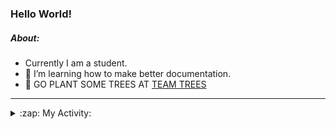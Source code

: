 ### Hello World!

##### About:
- Currently I am a student.
- 🌱 I’m learning how to make better documentation.
- 🌱 GO PLANT SOME TREES AT [TEAM TREES](https://teamtrees.org/)

---
<details>
  <summary>:zap: My Activity:</summary>
  
<!--START_SECTION:waka-->
![Code Time](http://img.shields.io/badge/Code%20Time-1%2C085%20hrs%2032%20mins-blue)

**I'm a Night 🦉** 

```text
🌞 Morning                1302 commits        ██░░░░░░░░░░░░░░░░░░░░░░░   09.22 % 
🌆 Daytime                4836 commits        █████████░░░░░░░░░░░░░░░░   34.23 % 
🌃 Evening                4141 commits        ███████░░░░░░░░░░░░░░░░░░   29.31 % 
🌙 Night                  3849 commits        ███████░░░░░░░░░░░░░░░░░░   27.24 % 
```
📅 **I'm Most Productive on Wednesday** 

```text
Monday                   2165 commits        ████░░░░░░░░░░░░░░░░░░░░░   15.32 % 
Tuesday                  1731 commits        ███░░░░░░░░░░░░░░░░░░░░░░   12.25 % 
Wednesday                3223 commits        ██████░░░░░░░░░░░░░░░░░░░   22.81 % 
Thursday                 1806 commits        ███░░░░░░░░░░░░░░░░░░░░░░   12.78 % 
Friday                   1400 commits        ██░░░░░░░░░░░░░░░░░░░░░░░   09.91 % 
Saturday                 1303 commits        ██░░░░░░░░░░░░░░░░░░░░░░░   09.22 % 
Sunday                   2500 commits        ████░░░░░░░░░░░░░░░░░░░░░   17.70 % 
```


📊 **This Week I Spent My Time On** 

```text
🔥 Editors: 
VS Code                  7 hrs 50 mins       █████████████████████████   100.00 % 

🐱‍💻 Projects: 
CSF22                    4 hrs 32 mins       ██████████████░░░░░░░░░░░   57.95 % 
quizeco                  1 hr 45 mins        ██████░░░░░░░░░░░░░░░░░░░   22.41 % 
technocean-frontend      1 hr 11 mins        ████░░░░░░░░░░░░░░░░░░░░░   15.17 % 
praise                   14 mins             █░░░░░░░░░░░░░░░░░░░░░░░░   03.15 % 
os-lab                   5 mins              ░░░░░░░░░░░░░░░░░░░░░░░░░   01.12 % 
```


 Last Updated on 02/04/2023 04:08:23 UTC
<!--END_SECTION:waka-->
</details>
